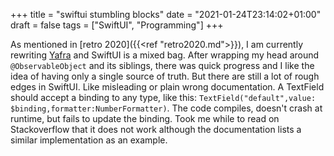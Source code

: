 +++
title = "swiftui stumbling blocks"
date = "2021-01-24T23:14:02+01:00"
draft = false
tags = ["SwiftUI", "Programming"]
+++

As mentioned in [retro 2020]({{<ref "retro2020.md">}}), I am currently rewriting [Yafra](https://unsignedpixel.com/yafra) and SwiftUI is a mixed bag. After wrapping my head around `@ObservableObject` and its siblings, there was quick progress and I like the idea of having only a single source of truth. But there are still a lot of rough edges in SwiftUI. Like misleading or plain wrong documentation. A TextField should accept a binding to any type, like this: `TextField("default",value: $binding,formatter:NumberFormatter)`. The code compiles, doesn't crash at runtime, but fails to update the binding. Took me while to read on Stackoverflow that it does not work although the documentation lists a similar implementation as an example.

